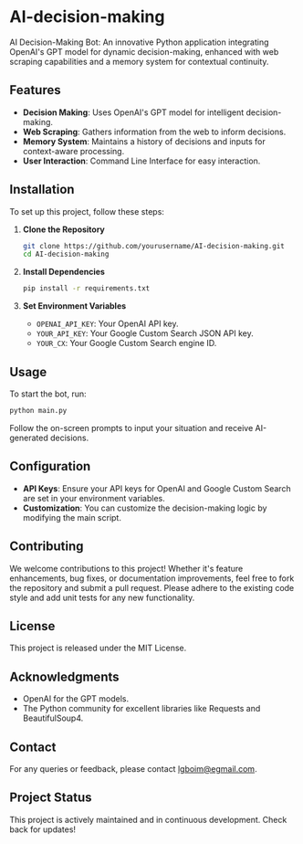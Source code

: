 # AI-decision-making
AI Decision-Making Bot: An innovative Python application integrating OpenAI's GPT model for dynamic decision-making, enhanced with web scraping capabilities and a memory system for contextual continuity.

## Features
- **Decision Making**: Uses OpenAI's GPT model for intelligent decision-making.
- **Web Scraping**: Gathers information from the web to inform decisions.
- **Memory System**: Maintains a history of decisions and inputs for context-aware processing.
- **User Interaction**: Command Line Interface for easy interaction.

## Installation
To set up this project, follow these steps:

1. **Clone the Repository**
   ```bash
   git clone https://github.com/yourusername/AI-decision-making.git
   cd AI-decision-making
   ```

2. **Install Dependencies**
   ```bash
   pip install -r requirements.txt
   ```

3. **Set Environment Variables**
   - `OPENAI_API_KEY`: Your OpenAI API key.
   - `YOUR_API_KEY`: Your Google Custom Search JSON API key.
   - `YOUR_CX`: Your Google Custom Search engine ID.

## Usage
To start the bot, run:
```bash
python main.py
```
Follow the on-screen prompts to input your situation and receive AI-generated decisions.

## Configuration
- **API Keys**: Ensure your API keys for OpenAI and Google Custom Search are set in your environment variables.
- **Customization**: You can customize the decision-making logic by modifying the main script.

## Contributing
We welcome contributions to this project! Whether it's feature enhancements, bug fixes, or documentation improvements, feel free to fork the repository and submit a pull request. Please adhere to the existing code style and add unit tests for any new functionality.

## License
This project is released under the MIT License. 

## Acknowledgments
- OpenAI for the GPT models.
- The Python community for excellent libraries like Requests and BeautifulSoup4.

## Contact
For any queries or feedback, please contact [lgboim@egmail.com](mailto:lgboim@egmail.com).

## Project Status
This project is actively maintained and in continuous development. Check back for updates!
